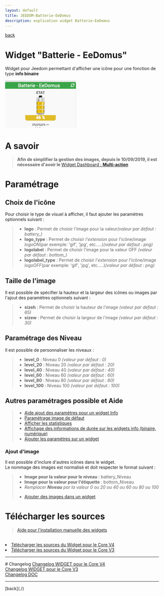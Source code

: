 ```yaml
---
layout: default
title: JEEDOM-Batterie-EeDomus
description: explication widget Batterie-EeDomus
---
```

[back](./)
# Widget "Batterie - EeDomus"

Widget pour Jeedom permettant d'afficher une icône pour une fonction de type <b>info binaire</b>
<p><img src="../img/exemple/d/bat_eedomus.png" alt="Resultat" /></p>

# A savoir
<blockquote>
<b>Afin de simplifier la gestion des images, depuis le 10/09/2019, il est nécessaire d'avoir le </b><a href="WIDGET_d_Multi_action_Defaut">Widget Dashboard : <b>Multi-action</b></a>
</blockquote>

# Paramétrage
## Choix de l'icône
Pour choisir le type de visuel à afficher, il faut ajouter les paramètres optionnels suivant :
<blockquote>
    <ul>
        <li><b>logo</b> : Permet de choisir l'image pour la valeur<i>(valeur par défaut : battery_)</i></li>
        <li><b>logo_type</b> : Permet de choisir <i>l'extension</i> pour l'icône/image <i>logoON</i>(par exemple: 'gif', 'jpg', etc.....)<i>(valeur par défaut : png)</i></li>
        <li><b>logolabel</b> : Permet de choisir l'image pour la valeur OFF <i>(valeur par défaut : bottom_)</i></li>
        <li><b>logolabel_type</b> : Permet de choisir <i>l'extension</i> pour l'icône/image <i>logoOFF</i>(par exemple: 'gif', 'jpg', etc.....)<i>(valeur par défaut : png)</i></li>
    </ul>
</blockquote>

## Taille de l'image
Il est possible de spécifier la hauteur et la largeur des icônes ou images par l'ajout des paramètres optionnels suivant :
<blockquote>
    <ul>
        <li><b>sizeh</b> : Permet de choisir la hauteur de l'image <i>(valeur par défaut : 65)</i></li>
        <li><b>sizew</b> : Permet de choisir la largeur de l'image <i>(valeur par défaut : 30)</i></li>
    </ul>
</blockquote>

## Paramétrage des Niveau
Il est possible de personnaliser les niveaux :
<blockquote>
    <ul>
        <li><b>level_0</b>   : Niveau 0 <i>(valeur par défaut : 0)</i></li>
        <li><b>level_20</b>  : Niveau 20 <i>(valeur par défaut : 20)</i></li>
        <li><b>level_40</b>  : Niveau 40 <i>(valeur par défaut : 40)</i></li>
        <li><b>level_60</b>  : Niveau 60 <i>(valeur par défaut : 60)</i></li>
        <li><b>level_80</b>  : Niveau 80 <i>(valeur par défaut : 80)</i></li>
        <li><b>level_100</b> : Niveau 100 <i>(valeur par défaut : 100)</i></li>
    </ul>
</blockquote>


## Autres paramétrages possible et Aide
<blockquote>
    <ul>
        <li><a href="HELP_CONFIG_INFOS.html">Aide ajout des paramètres pour un widget Info</a></li>
        <li><a href="HELP_CONFIG_Error.html">Paramétrage image de défaut</a></li>
        <li><a href="HELP_CONFIG_STATS.html">Afficher les statistiques</a></li>
        <li><a href="HELP_CONFIG_STATS TEMPS.html">Affichage des informations de durée sur les widgets info (binaire, numérique)</a></li>
        <li><a href="HELP_CONFIG_PARA.html">Ajouter les paramètres sur un widget</a></li>
    </ul>
</blockquote>


### Ajout d'image
Il est possible d'inclure d'autres icônes dans le widget.<br/>
Le nommage des images est normalisé et doit respecter le format suivant :
<blockquote>
    <ul>
        <li><b>Image pour la valeur pour le niveau</b> : battery_Niveau</li>
        <li><b>Image pour la valeur pour l'étiquette</b> : bottom_Niveau</li>
        <li><i>Remplacer <b>Niveau</b> par la valeur 0 ou 20 ou 40 ou 60 ou 80 ou 100</i></li>
    </ul>
    <ul>
        <li><a href="HELP_ADD_IMG.html">Ajouter des images dans un widget</a></li>
    </ul> 
</blockquote>


# Télécharger les sources
><a href="HELP_Install_Manu.html">Aide pour l'installation manuelle des widgets</a>
<br/>

<li><a href="https://github.com/JEALG/JEEDOM-Batterie-EeDomus/tree/masterv4">Télécharger les sources du Widget pour le Core V4</a></li>
<li><a href="https://github.com/JEALG/JEEDOM-Batterie-EeDomus/tree/master">Télécharger les sources du Widget pour le Core V3</a></li>

<hr />
# Changelog
<a href="https://github.com/JEALG/JEEDOM-Batterie-EeDomus/commits/masterv4">Changelog WIDGET pour le Core V4</a><br/>
<a href="https://github.com/JEALG/JEEDOM-Batterie-EeDomus/commits/master">Changelog WIDGET pour le Core V3</a><br/>
<a href="https://github.com/JEALG/JEEDOM-Widget_JAG-doc/commits/master">Changelog DOC</a>

<hr />
[back](./)